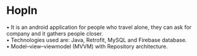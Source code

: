 # HopIn
•	It is an android application for people who travel alone, they can ask for company and it gathers people closer.          
•	Technologies used are: Java, Retrofit, MySQL and Firebase database.                                                           
•	Model–view–viewmodel (MVVM) with Repository architecture.
